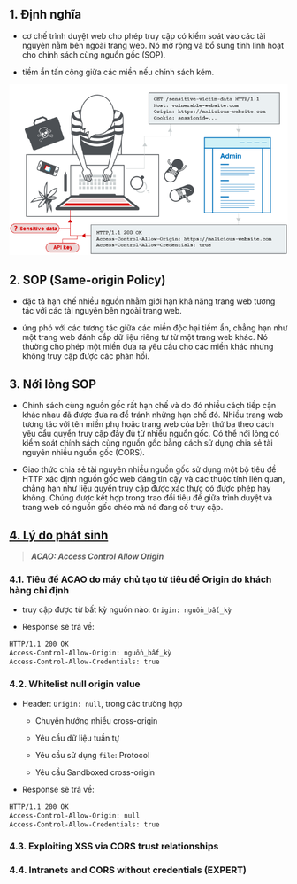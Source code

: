 
## 1. Định nghĩa

- cơ chế trình duyệt web cho phép truy cập có kiểm soát vào các tài nguyên nằm bên ngoài trang web. Nó mở rộng và bổ sung tính linh hoạt cho chính sách cùng nguồn gốc (SOP).

- tiềm ẩn tấn công giữa các miền nếu chính sách kém.

![Alt text](image.png)

## 2. SOP (Same-origin Policy)

- đặc tả hạn chế nhiều nguồn nhằm giới hạn khả năng trang web tương tác với các tài nguyên bên ngoài trang web.

- ứng phó với các tương tác giữa các miền độc hại tiềm ẩn, chẳng hạn như một trang web đánh cắp dữ liệu riêng tư từ một trang web khác. Nó thường cho phép một miền đưa ra yêu cầu cho các miền khác nhưng không truy cập được các phản hồi.

## 3. Nới lỏng SOP

- Chính sách cùng nguồn gốc rất hạn chế và do đó nhiều cách tiếp cận khác nhau đã được đưa ra để tránh những hạn chế đó. Nhiều trang web tương tác với tên miền phụ hoặc trang web của bên thứ ba theo cách yêu cầu quyền truy cập đầy đủ từ nhiều nguồn gốc. Có thể nới lỏng có kiểm soát chính sách cùng nguồn gốc bằng cách sử dụng chia sẻ tài nguyên nhiều nguồn gốc (CORS).

- Giao thức chia sẻ tài nguyên nhiều nguồn gốc sử dụng một bộ tiêu đề HTTP xác định nguồn gốc web đáng tin cậy và các thuộc tính liên quan, chẳng hạn như liệu quyền truy cập được xác thực có được phép hay không. Chúng được kết hợp trong trao đổi tiêu đề giữa trình duyệt và trang web có nguồn gốc chéo mà nó đang cố truy cập.

## [4. Lý do phát sinh](./lab/part1.md)

> ***ACAO: Access Control Allow Origin***

### 4.1. Tiêu đề ACAO do máy chủ tạo từ tiêu đề Origin do khách hàng chỉ định

- truy cập được từ bất kỳ nguồn nào: `Origin: nguồn_bất_kỳ`

- Response sẽ trả về:

```
HTTP/1.1 200 OK
Access-Control-Allow-Origin: nguồn_bất_kỳ
Access-Control-Allow-Credentials: true
```

### 4.2. Whitelist null origin value

- Header: `Origin: null`, trong các trường hợp

    - Chuyển hướng nhiều cross-origin

    - Yêu cầu dữ liệu tuần tự

    - Yêu cầu sử dụng `file`: Protocol

    - Yêu cầu Sandboxed cross-origin

- Response sẽ trả về:

```
HTTP/1.1 200 OK
Access-Control-Allow-Origin: null
Access-Control-Allow-Credentials: true
```

### 4.3. Exploiting XSS via CORS trust relationships

### 4.4. Intranets and CORS without credentials (EXPERT)